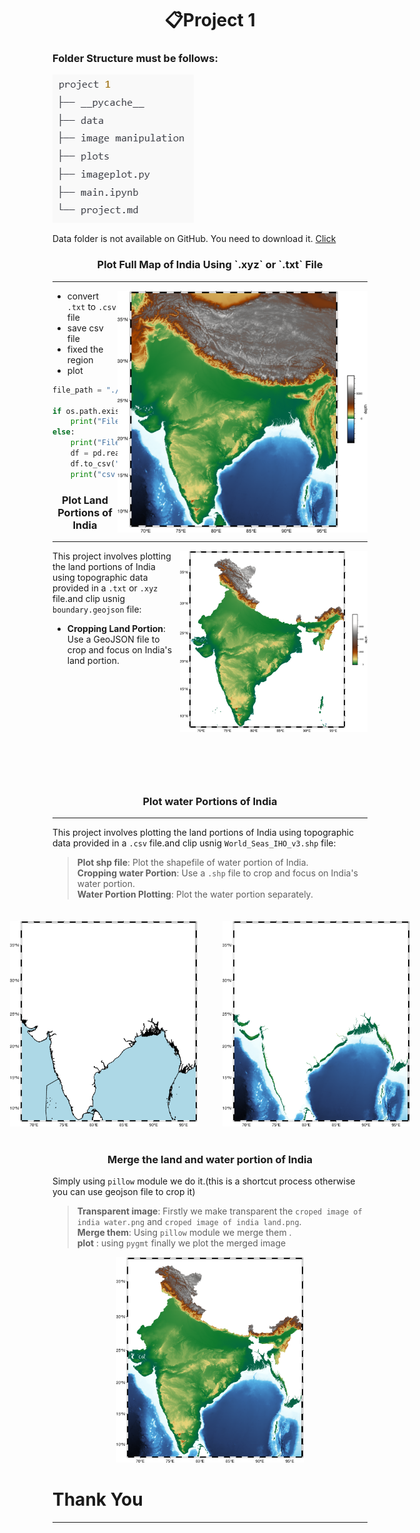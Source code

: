 <h1 align="center"> 📋Project 1</h1>

### Folder Structure must be follows:

<!-- ![Folder Structure](./rough/image.png) -->

<img src="./rough/image.png" alt="Folder Structure">

<p>Data folder is not available on GitHub. You need to download it.
<a href="https://drive.google.com/drive/folders/185s6GPg_lCsxFv08o4BXslnWhguH9wIt?usp=drive_link">Click</a>
</p>


<h3 align = "center" >Plot Full Map of India Using `.xyz` or `.txt` File</h3>

---

<img align ="right" src="./plots/Full%20image%20of%20india%20Topography.png" alt="Full Map of India Topography" width="400px">

- convert `.txt` to `.csv` file
- save csv file
- fixed the region 
- plot
```python
file_path = "./data/topographic_data_india.csv"

if os.path.exists(file_path):
    print("File exists")
else:
    print("File does not exist")
    df = pd.read_csv("./data/topography_data_india.txt", delim_whitespace=True)
    df.to_csv("./data/topographic_data_india.csv", index=False,header=['longitude','latitude','depth'])
    print("csv convertion successfull!")
```
$$\text{}$$
$$\text{}$$
$$\text{}$$
$$\text{}$$
$$\text{}$$
$$\text{}$$   


<h3 align = "center" >Plot Land Portions of India</h3>

---

<div style="text-align: center;">
    <img align = "right" src="./plots/croped%20image%20of%20india%20land.png" alt="Full Map of India Topography" width="300px">
</div>


This project involves plotting the land portions of India using topographic data provided in a `.txt` or `.xyz` file.and clip usnig `boundary.geojson` file:

- **Cropping Land Portion**: Use a GeoJSON file to crop and focus on India's land portion.
<br>
<br>
<br>
<br>
<br>
<br>
<br>
<br>
<br>
<br>
<!-- 2. **Water Portion Plotting**: Plot the water portion separately. -->
<!-- 3. **Shapefile Integration**: Integrate shapefiles to enhance the map with additional geographical features. -->
<!-- 4. **Merging Plots**: Merge the land and water plots together. (Note: Nepal, China, Bhutan, and Bangladesh are not included in the plot.) -->

<!-- -------------------------------------------------------------- -->
<h3 align = "center" >Plot water Portions of India</h3>

---

This project involves plotting the land portions of India using topographic data provided in a `.csv` file.and clip usnig `World_Seas_IHO_v3.shp` file:

> **Plot shp file**: Plot the shapefile of water portion of India.</br>
> **Cropping water Portion**: Use a `.shp` file to crop and focus on India's water portion.</br>
> **Water Portion Plotting**: Plot the water portion separately.
<!-- 3. **Shapefile Integration**: Integrate shapefiles to enhance the map with additional geographical features. -->
<!-- 4. **Merging Plots**: Merge the land and water plots together. (Note: Nepal, China, Bhutan, and Bangladesh are not included in the plot.) -->

<div style="text-align: center;justify-content:center; display:flex;width:300px;  margin: 0 auto;">
    <img style="padding:20px" src="./plots/croped image of india water.png" alt="water shape" width = "300px">
    <img style="padding:20px" src="./rough/output.png" alt="land" width = "300px">
</div>
<!-- ---------------------------------------------------------------------------------------------------------------------- -->
<h3 align = "center" >Merge the land and water portion of India</h3>

Simply using `pillow` module we do it.(this is a shortcut process otherwise you can use geojson file to crop it)

> **Transparent image**: Firstly we make transparent the `croped image of india water.png` and `croped image of india land.png`.</br>
>**Merge them**: Using `pillow` module we merge them .</br>
>**plot** : using `pygmt` finally we plot the merged image</br>

<div style="text-align: center; width:300px; margin: 0 auto;">
    <img src="./rough/merged.png" alt="land" width="300px">
</div>

<h1>Thank You </h1>


---

